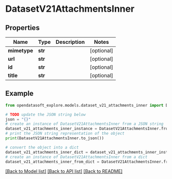 # DatasetV21AttachmentsInner


## Properties

Name | Type | Description | Notes
------------ | ------------- | ------------- | -------------
**mimetype** | **str** |  | [optional] 
**url** | **str** |  | [optional] 
**id** | **str** |  | [optional] 
**title** | **str** |  | [optional] 

## Example

```python
from opendatasoft_explore.models.dataset_v21_attachments_inner import DatasetV21AttachmentsInner

# TODO update the JSON string below
json = "{}"
# create an instance of DatasetV21AttachmentsInner from a JSON string
dataset_v21_attachments_inner_instance = DatasetV21AttachmentsInner.from_json(json)
# print the JSON string representation of the object
print(DatasetV21AttachmentsInner.to_json())

# convert the object into a dict
dataset_v21_attachments_inner_dict = dataset_v21_attachments_inner_instance.to_dict()
# create an instance of DatasetV21AttachmentsInner from a dict
dataset_v21_attachments_inner_from_dict = DatasetV21AttachmentsInner.from_dict(dataset_v21_attachments_inner_dict)
```
[[Back to Model list]](../README.md#documentation-for-models) [[Back to API list]](../README.md#documentation-for-api-endpoints) [[Back to README]](../README.md)


